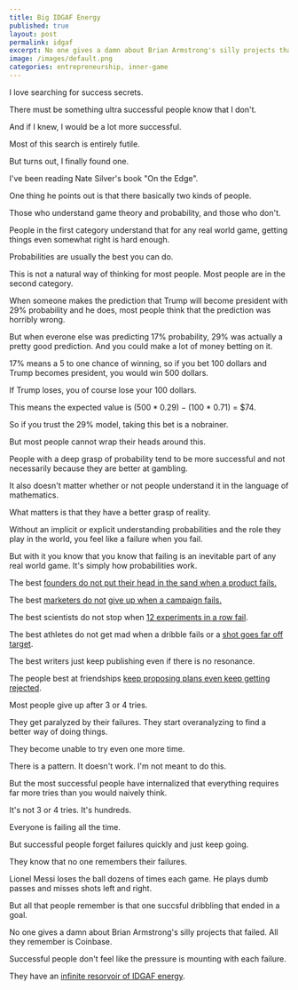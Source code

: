 ```yaml
---
title: Big IDGAF Energy
published: true
layout: post
permalink: idgaf
excerpt: No one gives a damn about Brian Armstrong's silly projects that failed. All they remember is Coinbase.
image: /images/default.png
categories: entrepreneurship, inner-game
---
```


I love searching for success secrets.

There must be something ultra successful people know that I don't.

And if I knew, I would be a lot more successful.

Most of this search is entirely futile.

But turns out, I finally found one.

I've been reading Nate Silver's book "On the Edge". 

One thing he points out is that there basically two kinds of people.

Those who understand game theory and probability, and those who don't.

People in the first category understand that for any real world game, getting things even somewhat right is hard enough. 

Probabilities are usually the best you can do.

This is not a natural way of thinking for most people. Most people are in the second category.

When someone makes the prediction that Trump will become president with 29% probability and he does, most people think that the prediction was horribly wrong.

But when everone else was predicting 17% probability, 29% was actually a pretty good prediction. And you could make a lot of money betting on it.

17% means a 5 to one chance of winning, so if you bet 100 dollars and Trump becomes president, you would win 500 dollars.

If Trump loses, you of course lose your 100 dollars.

This means the expected value is ($500 * 0.29) - ($100 * 0.71) = $74.

So if you trust the 29% model, taking this bet is a nobrainer.

But most people cannot wrap their heads around this.

People with a deep grasp of probability tend to be more successful and not necessarily because they are better at gambling.

It also doesn't matter whether or not people understand it in the language of mathematics.

What matters is that they have a better grasp of reality.

Without an implicit or explicit understanding probabilities and the role they play in the world, you feel like a failure when you fail.

But with it you know that you know that failing is an inevitable part of any real world game. It's simply how probabilities work.

The best [founders do not put their head in the sand when a product fails.](https://x.com/levelsio/status/1457315274466594817)

The best [marketers do not](https://x.com/CEOLandshark/status/1616495934900211726) [give up when a campaign fails.](https://x.com/hammer_mt/status/1821240053768864025)

The best scientists do not stop when [12 experiments in a row fail](https://www.smithsonianmag.com/innovation/7-epic-fails-brought-to-you-by-the-genius-mind-of-thomas-edison-180947786/).

The best athletes do not get mad when a dribble fails or a [shot goes far off target](https://www.forbes.com/quotes/11194/).

The best writers just keep publishing even if there is no resonance.

The people best at friendships [keep proposing plans even keep getting rejected](https://x.com/moseskagan/status/1764644880289259816).

Most people give up after 3 or 4 tries.

They get paralyzed by their failures. They start overanalyzing to find a better way of doing things.

They become unable to try even one more time.

There is a pattern. It doesn't work. I'm not meant to do this.

But the most successful people have internalized that everything requires far more tries than you would naively think.

It's not 3 or 4 tries. It's hundreds.

Everyone is failing all the time.

But successful people forget failures quickly and just keep going.

They know that no one remembers their failures.

Lionel Messi loses the ball dozens of times each game. He plays dumb passes and misses shots left and right.

But all that people remember is that one succsful dribbling that ended in a goal.

No one gives a damn about Brian Armstrong's silly projects that failed. All they remember is Coinbase.

Successful people don't feel like the pressure is mounting with each failure.

They have an [infinite resorvoir of IDGAF energy](https://x.com/jakobgreenfeld/status/1826886491097755995).